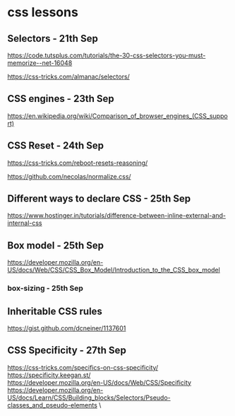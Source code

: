 # css lessons

## Selectors - 21th Sep

https://code.tutsplus.com/tutorials/the-30-css-selectors-you-must-memorize--net-16048

https://css-tricks.com/almanac/selectors/

## CSS engines - 23th Sep

https://en.wikipedia.org/wiki/Comparison_of_browser_engines_(CSS_support)

## CSS Reset - 24th Sep

https://css-tricks.com/reboot-resets-reasoning/

https://github.com/necolas/normalize.css/

## Different ways to declare CSS - 25th Sep

https://www.hostinger.in/tutorials/difference-between-inline-external-and-internal-css

## Box model - 25th Sep

https://developer.mozilla.org/en-US/docs/Web/CSS/CSS_Box_Model/Introduction_to_the_CSS_box_model

### box-sizing - 25th Sep

## Inheritable CSS rules

https://gist.github.com/dcneiner/1137601

## CSS Specificity - 27th Sep

https://css-tricks.com/specifics-on-css-specificity/ \
https://specificity.keegan.st/ \
https://developer.mozilla.org/en-US/docs/Web/CSS/Specificity \
https://developer.mozilla.org/en-US/docs/Learn/CSS/Building_blocks/Selectors/Pseudo-classes_and_pseudo-elements \
